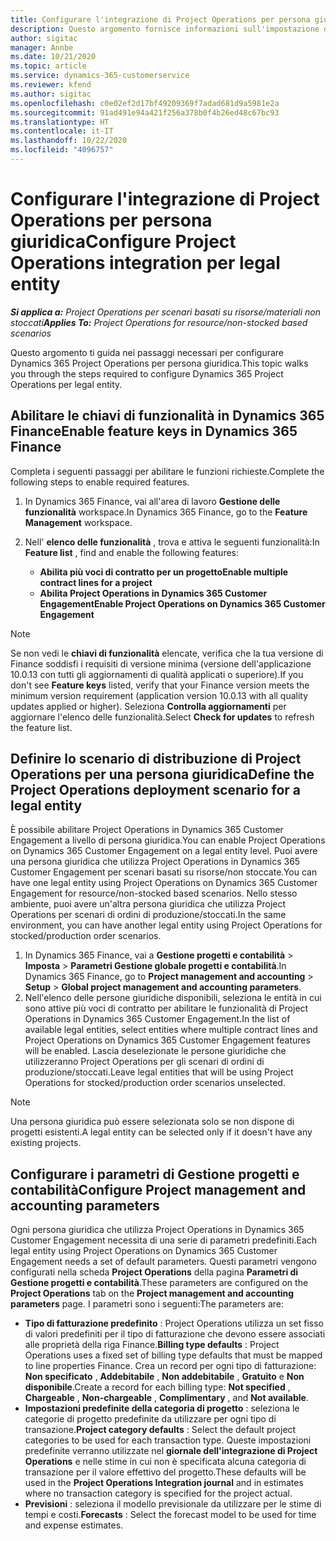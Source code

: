 ```yaml
---
title: Configurare l'integrazione di Project Operations per persona giuridica
description: Questo argomento fornisce informazioni sull'impostazione dell'integrazione per persona giuridica in Project Operations.
author: sigitac
manager: Annbe
ms.date: 10/21/2020
ms.topic: article
ms.service: dynamics-365-customerservice
ms.reviewer: kfend
ms.author: sigitac
ms.openlocfilehash: c0e02ef2d17bf49209369f7adad681d9a5981e2a
ms.sourcegitcommit: 91ad491e94a421f256a378b0f4b26ed48c67bc93
ms.translationtype: HT
ms.contentlocale: it-IT
ms.lasthandoff: 10/22/2020
ms.locfileid: "4096757"
---
```

# <a name="configure-project-operations-integration-per-legal-entity"></a><span data-ttu-id="492f2-103">Configurare l'integrazione di Project Operations per persona giuridica</span><span class="sxs-lookup"><span data-stu-id="492f2-103">Configure Project Operations integration per legal entity</span></span> 

<span data-ttu-id="492f2-104">_**Si applica a:** Project Operations per scenari basati su risorse/materiali non stoccati_</span><span class="sxs-lookup"><span data-stu-id="492f2-104">_**Applies To:** Project Operations for resource/non-stocked based scenarios_</span></span>

<span data-ttu-id="492f2-105">Questo argomento ti guida nei passaggi necessari per configurare Dynamics 365 Project Operations per persona giuridica.</span><span class="sxs-lookup"><span data-stu-id="492f2-105">This topic walks you through the steps required to configure Dynamics 365 Project Operations per legal entity.</span></span>

## <a name="enable-feature-keys-in-dynamics-365-finance"></a><span data-ttu-id="492f2-106">Abilitare le chiavi di funzionalità in Dynamics 365 Finance</span><span class="sxs-lookup"><span data-stu-id="492f2-106">Enable feature keys in Dynamics 365 Finance</span></span>

<span data-ttu-id="492f2-107">Completa i seguenti passaggi per abilitare le funzioni richieste.</span><span class="sxs-lookup"><span data-stu-id="492f2-107">Complete the following steps to enable required features.</span></span>

1. <span data-ttu-id="492f2-108">In Dynamics 365 Finance, vai all'area di lavoro **Gestione delle funzionalità** workspace.</span><span class="sxs-lookup"><span data-stu-id="492f2-108">In Dynamics 365 Finance, go to the **Feature Management** workspace.</span></span>
2. <span data-ttu-id="492f2-109">Nell' **elenco delle funzionalità** , trova e attiva le seguenti funzionalità:</span><span class="sxs-lookup"><span data-stu-id="492f2-109">In **Feature list** , find and enable the following features:</span></span>
  
    - <span data-ttu-id="492f2-110">**Abilita più voci di contratto per un progetto**</span><span class="sxs-lookup"><span data-stu-id="492f2-110">**Enable multiple contract lines for a project**</span></span>
    - <span data-ttu-id="492f2-111">**Abilita Project Operations in Dynamics 365 Customer Engagement**</span><span class="sxs-lookup"><span data-stu-id="492f2-111">**Enable Project Operations on Dynamics 365 Customer Engagement**</span></span>

> [!NOTE]
> <span data-ttu-id="492f2-112">Se non vedi le **chiavi di funzionalità** elencate, verifica che la tua versione di Finance soddisfi i requisiti di versione minima (versione dell'applicazione 10.0.13 con tutti gli aggiornamenti di qualità applicati o superiore).</span><span class="sxs-lookup"><span data-stu-id="492f2-112">If you don't see **Feature keys** listed, verify that your Finance version meets the minimum version requirement (application version 10.0.13 with all quality updates applied or higher).</span></span> <span data-ttu-id="492f2-113">Seleziona **Controlla aggiornamenti** per aggiornare l'elenco delle funzionalità.</span><span class="sxs-lookup"><span data-stu-id="492f2-113">Select **Check for updates** to refresh the feature list.</span></span>

## <a name="define-the-project-operations-deployment-scenario-for-a-legal-entity"></a><span data-ttu-id="492f2-114">Definire lo scenario di distribuzione di Project Operations per una persona giuridica</span><span class="sxs-lookup"><span data-stu-id="492f2-114">Define the Project Operations deployment scenario for a legal entity</span></span>

<span data-ttu-id="492f2-115">È possibile abilitare Project Operations in Dynamics 365 Customer Engagement a livello di persona giuridica.</span><span class="sxs-lookup"><span data-stu-id="492f2-115">You can enable Project Operations on Dynamics 365 Customer Engagement on a legal entity level.</span></span> <span data-ttu-id="492f2-116">Puoi avere una persona giuridica che utilizza Project Operations in Dynamics 365 Customer Engagement per scenari basati su risorse/non stoccate.</span><span class="sxs-lookup"><span data-stu-id="492f2-116">You can have one legal entity using Project Operations on Dynamics 365 Customer Engagement for resource/non-stocked based scenarios.</span></span> <span data-ttu-id="492f2-117">Nello stesso ambiente, puoi avere un'altra persona giuridica che utilizza Project Operations per scenari di ordini di produzione/stoccati.</span><span class="sxs-lookup"><span data-stu-id="492f2-117">In the same environment, you can have another legal entity using Project Operations for stocked/production order scenarios.</span></span>

1. <span data-ttu-id="492f2-118">In Dynamics 365 Finance, vai a **Gestione progetti e contabilità** > **Imposta** > **Parametri Gestione globale progetti e contabilità**.</span><span class="sxs-lookup"><span data-stu-id="492f2-118">In Dynamics 365 Finance, go to **Project management and accounting** > **Setup** > **Global project management and accounting parameters**.</span></span>
2. <span data-ttu-id="492f2-119">Nell'elenco delle persone giuridiche disponibili, seleziona le entità in cui sono attive più voci di contratto per abilitare le funzionalità di Project Operations in Dynamics 365 Customer Engagement.</span><span class="sxs-lookup"><span data-stu-id="492f2-119">In the list of available legal entities, select entities where multiple contract lines and Project Operations on Dynamics 365 Customer Engagement features will be enabled.</span></span> <span data-ttu-id="492f2-120">Lascia deselezionate le persone giuridiche che utilizzeranno Project Operations per gli scenari di ordini di produzione/stoccati.</span><span class="sxs-lookup"><span data-stu-id="492f2-120">Leave legal entities that will be using Project Operations for stocked/production order scenarios unselected.</span></span>

> [!NOTE]
> <span data-ttu-id="492f2-121">Una persona giuridica può essere selezionata solo se non dispone di progetti esistenti.</span><span class="sxs-lookup"><span data-stu-id="492f2-121">A legal entity can be selected only if it doesn't have any existing projects.</span></span>

## <a name="configure-project-management-and-accounting-parameters"></a><span data-ttu-id="492f2-122">Configurare i parametri di Gestione progetti e contabilità</span><span class="sxs-lookup"><span data-stu-id="492f2-122">Configure Project management and accounting parameters</span></span>

<span data-ttu-id="492f2-123">Ogni persona giuridica che utilizza Project Operations in Dynamics 365 Customer Engagement necessita di una serie di parametri predefiniti.</span><span class="sxs-lookup"><span data-stu-id="492f2-123">Each legal entity using Project Operations on Dynamics 365 Customer Engagement needs a set of default parameters.</span></span> <span data-ttu-id="492f2-124">Questi parametri vengono configurati nella scheda **Project Operations** della pagina **Parametri di Gestione progetti e contabilità**.</span><span class="sxs-lookup"><span data-stu-id="492f2-124">These parameters are configured on the **Project Operations** tab on the **Project management and accounting parameters** page.</span></span> <span data-ttu-id="492f2-125">I parametri sono i seguenti:</span><span class="sxs-lookup"><span data-stu-id="492f2-125">The parameters are:</span></span>

  - <span data-ttu-id="492f2-126">**Tipo di fatturazione predefinito** : Project Operations utilizza un set fisso di valori predefiniti per il tipo di fatturazione che devono essere associati alle proprietà della riga Finance.</span><span class="sxs-lookup"><span data-stu-id="492f2-126">**Billing type defaults** : Project Operations uses a fixed set of billing type defaults that must be mapped to line properties Finance.</span></span> <span data-ttu-id="492f2-127">Crea un record per ogni tipo di fatturazione: **Non specificato** , **Addebitabile** , **Non addebitabile** , **Gratuito** e **Non disponibile**.</span><span class="sxs-lookup"><span data-stu-id="492f2-127">Create a record for each billing type: **Not specified** , **Chargeable** , **Non-chargeable** , **Complimentary** , and **Not available**.</span></span>
  - <span data-ttu-id="492f2-128">**Impostazioni predefinite della categoria di progetto** : seleziona le categorie di progetto predefinite da utilizzare per ogni tipo di transazione.</span><span class="sxs-lookup"><span data-stu-id="492f2-128">**Project category defaults** : Select the default project categories to be used for each transaction type.</span></span> <span data-ttu-id="492f2-129">Queste impostazioni predefinite verranno utilizzate nel **giornale dell'integrazione di Project Operations** e nelle stime in cui non è specificata alcuna categoria di transazione per il valore effettivo del progetto.</span><span class="sxs-lookup"><span data-stu-id="492f2-129">These defaults will be used in the **Project Operations Integration journal** and in estimates where no transaction category is specified for the project actual.</span></span>
  - <span data-ttu-id="492f2-130">**Previsioni** : seleziona il modello previsionale da utilizzare per le stime di tempi e costi.</span><span class="sxs-lookup"><span data-stu-id="492f2-130">**Forecasts** : Select the forecast model to be used for time and expense estimates.</span></span>
